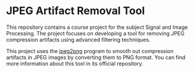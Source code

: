 # JPEG Artifact Removal Tool

This repository contains a course project for the subject Signal and Image Processing. The project focuses on developing a tool for removing JPEG compression artifacts using advanced filtering techniques.

This project uses the [jpeg2png](https://github.com/victorvde/jpeg2png) program to smooth out compression artifacts in JPEG images by converting them to PNG format. You can find more information about this tool in its official repository.
